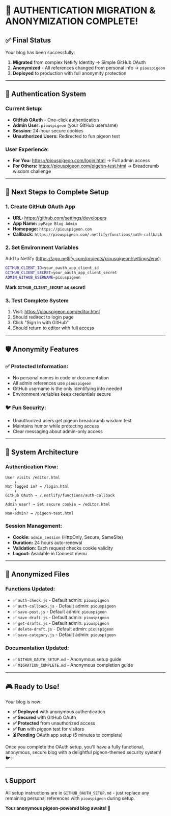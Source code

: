 # 🎉 **AUTHENTICATION MIGRATION & ANONYMIZATION COMPLETE!**

## ✅ **Final Status**

Your blog has been successfully:
1. **Migrated** from complex Netlify Identity → Simple GitHub OAuth
2. **Anonymized** - All references changed from personal info → `piouspigeon`
3. **Deployed** to production with full anonymity protection

---

## 🔐 **Authentication System**

### **Current Setup:**
- **GitHub OAuth** - One-click authentication 
- **Admin User:** `piouspigeon` (your GitHub username)
- **Session:** 24-hour secure cookies
- **Unauthorized Users:** Redirected to fun pigeon test

### **User Experience:**
- **For You:** https://piouspigeon.com/login.html → Full admin access
- **For Others:** https://piouspigeon.com/pigeon-test.html → Breadcrumb wisdom challenge

---

## 🚀 **Next Steps to Complete Setup**

### **1. Create GitHub OAuth App**
- **URL:** https://github.com/settings/developers
- **App Name:** `ppPage Blog Admin`  
- **Homepage:** `https://piouspigeon.com`
- **Callback:** `https://piouspigeon.com/.netlify/functions/auth-callback`

### **2. Set Environment Variables**
Add to Netlify (https://app.netlify.com/projects/piouspigeon/settings/env):
```bash
GITHUB_CLIENT_ID=your_oauth_app_client_id
GITHUB_CLIENT_SECRET=your_oauth_app_client_secret
ADMIN_GITHUB_USERNAME=piouspigeon
```
**Mark `GITHUB_CLIENT_SECRET` as secret!**

### **3. Test Complete System**
1. Visit: https://piouspigeon.com/editor.html
2. Should redirect to login page
3. Click "Sign in with GitHub"
4. Should return to editor with full access

---

## 🛡️ **Anonymity Features**

### **✅ Protected Information:**
- No personal names in code or documentation
- All admin references use `piouspigeon`
- GitHub username is the only identifying info needed
- Environment variables keep credentials secure

### **🐦 Fun Security:**
- Unauthorized users get pigeon breadcrumb wisdom test
- Maintains humor while protecting access
- Clear messaging about admin-only access

---

## 🎯 **System Architecture**

### **Authentication Flow:**
```
User visits /editor.html
    ↓
Not logged in? → /login.html
    ↓
GitHub OAuth → /.netlify/functions/auth-callback
    ↓ 
Admin user? → Set secure cookie → /editor.html
    ↓
Non-admin? → /pigeon-test.html
```

### **Session Management:**
- **Cookie:** `admin_session` (HttpOnly, Secure, SameSite)
- **Duration:** 24 hours auto-renewal
- **Validation:** Each request checks cookie validity
- **Logout:** Available in Connect menu

---

## 📁 **Anonymized Files**

### **Functions Updated:**
- ✅ `auth-check.js` - Default admin: `piouspigeon`
- ✅ `auth-callback.js` - Default admin: `piouspigeon`  
- ✅ `save-post.js` - Default admin: `piouspigeon`
- ✅ `save-draft.js` - Default admin: `piouspigeon`
- ✅ `get-drafts.js` - Default admin: `piouspigeon`
- ✅ `delete-draft.js` - Default admin: `piouspigeon`
- ✅ `save-category.js` - Default admin: `piouspigeon`

### **Documentation Updated:**
- ✅ `GITHUB_OAUTH_SETUP.md` - Anonymous setup guide
- ✅ `MIGRATION_COMPLETE.md` - Anonymous completion guide

---

## 🎮 **Ready to Use!**

Your blog is now:
- **✅ Deployed** with anonymous authentication
- **✅ Secured** with GitHub OAuth  
- **✅ Protected** from unauthorized access
- **✅ Fun** with pigeon test for visitors
- **⏳ Pending** OAuth app setup (5 minutes to complete)

Once you complete the OAuth setup, you'll have a fully functional, anonymous, secure blog with a delightful pigeon-themed security system! 🐦✨

---

## 📞 **Support**

All setup instructions are in `GITHUB_OAUTH_SETUP.md` - just replace any remaining personal references with `piouspigeon` during setup.

**Your anonymous pigeon-powered blog awaits! 🚀**
